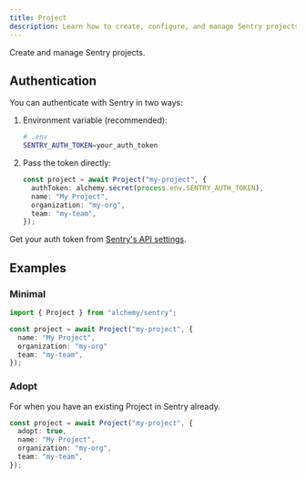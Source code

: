 ```yaml
---
title: Project
description: Learn how to create, configure, and manage Sentry projects using Alchemy.
---
```


Create and manage Sentry projects.

## Authentication

You can authenticate with Sentry in two ways:

1. Environment variable (recommended):

   ```bash
   # .env
   SENTRY_AUTH_TOKEN=your_auth_token
   ```

2. Pass the token directly:
   ```typescript
   const project = await Project("my-project", {
     authToken: alchemy.secret(process.env.SENTRY_AUTH_TOKEN),
     name: "My Project",
     organization: "my-org",
     team: "my-team",
   });
   ```

Get your auth token from [Sentry's API settings](https://sentry.io/settings/account/api/auth-tokens/).

## Examples

### Minimal

```typescript
import { Project } from "alchemy/sentry";

const project = await Project("my-project", {
  name: "My Project",
  organization: "my-org"
  team: "my-team",
});
```

### Adopt

For when you have an existing Project in Sentry already.

```ts
const project = await Project("my-project", {
  adopt: true,
  name: "My Project",
  organization: "my-org",
  team: "my-team",
});
```
